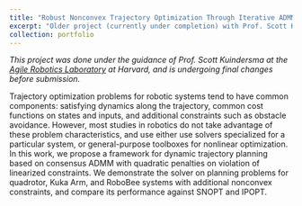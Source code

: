 ```yaml
---
title: "Robust Nonconvex Trajectory Optimization Through Iterative ADMM"
excerpt: "Older project (currently under completion) with Prof. Scott Kuindersma of the Harvard Agile Robotics Laboratory. <br/><img src='/images/scott_lab.png' style='height:300px;'>"
collection: portfolio
---
```


*This project was done under the guidance of Prof. Scott Kuindersma at the [Agile Robotics Laboratory](https://agile.seas.harvard.edu/) at Harvard, and is undergoing final changes before submission.*

Trajectory optimization problems for robotic systems tend to have common components: satisfying dynamics along the trajectory, common cost functions on states and inputs, and additional constraints such as obstacle avoidance. However, most studies in robotics do not take advantage of these problem characteristics, and use either use solvers specialized for a particular system, or general-purpose toolboxes for nonlinear optimization.
In this work, we propose a framework for dynamic trajectory planning based on consensus ADMM with quadratic penalties on violation of linearized constraints. We demonstrate the solver on planning problems for quadrotor, Kuka Arm, and RoboBee systems with additional nonconvex constraints, and compare its performance against SNOPT and IPOPT.  
